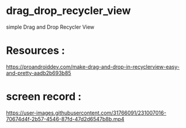 # drag_drop_recycler_view
simple Drag and Drop Recycler View
# Resources : 
https://proandroiddev.com/make-drag-and-drop-in-recyclerview-easy-and-pretty-aadb2b693b85
# screen record :



https://user-images.githubusercontent.com/31766091/231007016-70674d4f-2b57-4546-87fd-47d2d6547b8b.mp4

